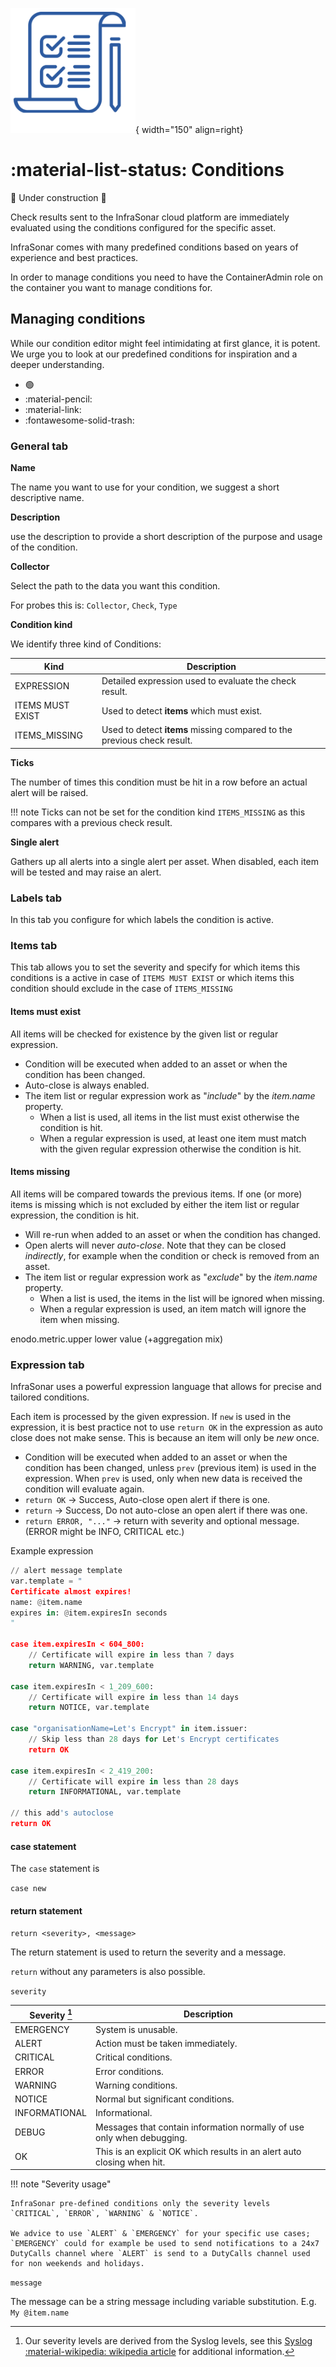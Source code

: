 ![Conditions](../images/application_conditions.png){ width="150" align=right}

# :material-list-status: Conditions

:construction: Under construction :construction:

Check results sent to the InfraSonar cloud platform are immediately evaluated using the conditions configured for the specific asset. 

InfraSonar comes with many predefined conditions based on years of experience and best practices.

In order to manage conditions you need to have the ContainerAdmin role on the container you want to manage conditions for.


## Managing conditions

While our condition editor might feel intimidating at first glance, it is potent. We urge you to look at our predefined conditions for inspiration and a deeper understanding.

* :green_circle:
* :material-pencil:
* :material-link:
* :fontawesome-solid-trash:

### General tab

**Name** 

The name you want to use for your condition, we suggest a short descriptive name.

**Description**

use the description to provide a short description of the purpose and usage of the condition.

**Collector**

Select the path to the data you want this condition.

For probes this is: `Collector`, `Check`, `Type`

**Condition kind**

We identify three kind of Conditions:

**Kind**         | **Description**
-----------------|------------------------------
EXPRESSION       | Detailed expression used to evaluate the check result.
ITEMS MUST EXIST | Used to detect **items** which must exist.
ITEMS_MISSING    | Used to detect **items** missing compared to the previous check result.

**Ticks**

The number of times this condition must be hit in a row before an actual alert will be raised.

!!! note
    Ticks can not be set for the condition kind `ITEMS_MISSING` as this compares with a previous check result.

**Single alert** 

Gathers up all alerts into a single alert per asset. When disabled, each item will be tested and may raise an alert.

### Labels tab

In this tab you configure for which labels the condition is active.

### Items tab

This tab allows you to set the severity and specify for which items this conditions is a active in case of `ITEMS MUST EXIST` or which items this condition should exclude in the case of `ITEMS_MISSING`

#### Items must exist

All items will be checked for existence by the given list or regular expression. 

- Condition will be executed when added to an asset or when the condition has been changed.
- Auto-close is always enabled.
- The item list or regular expression work as "_include_" by the _item.name_ property.
  - When a list is used, all items in the list must exist otherwise the condition is hit.
  - When a regular expression is used, at least one item must match with the given regular expression otherwise the condition is hit.

#### Items missing

All items will be compared towards the previous items. If one (or more) items is missing which is not excluded by either the item list or regular expression, the condition is hit.

- Will re-run when added to an asset or when the condition has changed.
- Open alerts will never _auto-close_. Note that they can be closed _indirectly_, for example when the condition or check is removed from an asset.
- The item list or regular expression work as "_exclude_" by the _item.name_ property.
  - When a list is used, the items in the list will be ignored when missing.
  - When a regular expression is used, an item match will ignore the item when missing.



enodo.metric.upper lower value (+aggregation mix)



### Expression tab

InfraSonar uses a powerful expression language that allows for precise and tailored conditions.

Each item is processed by the given expression. If `new` is used in the expression, it is best practice not to use `return OK` in the expression as auto close does not make sense. This is because an item will only be _new_ once.
- Condition will be executed when added to an asset or when the condition has been changed, unless `prev` (previous item) is used in the expression. When `prev` is used, only when new data is received the condition will evaluate again.
- `return OK`  -> Success, Auto-close open alert if there is one.
- `return` -> Success, Do not auto-close an open alert if there was one.
- `return ERROR, "..."` -> return with severity and optional message. (ERROR might be INFO, CRITICAL etc.)


Example expression

```python
// alert message template
var.template = "
Certificate almost expires!
name: @item.name
expires in: @item.expiresIn seconds
"

case item.expiresIn < 604_800:  
    // Certificate will expire in less than 7 days
    return WARNING, var.template

case item.expiresIn < 1_209_600:  
    // Certificate will expire in less than 14 days
    return NOTICE, var.template

case "organisationName=Let's Encrypt" in item.issuer:
    // Skip less than 28 days for Let's Encrypt certificates
    return OK 

case item.expiresIn < 2_419_200:  
    // Certificate will expire in less than 28 days
    return INFORMATIONAL, var.template

// this add's autoclose
return OK
```


#### case statement

The `case` statement is


`case new`


#### return statement

`return <severity>, <message>`

The return statement is used to return the severity and a message.

`return` without any parameters is also possible.

`severity` 

Severity [^1] | Description
--------------|------------------------------------------------------------------------
EMERGENCY     | System is unusable.                                                    
ALERT         | Action must be taken immediately.                                      
CRITICAL      | Critical conditions.                                                   
ERROR         | Error conditions.                                                      
WARNING       | Warning conditions.                                                    
NOTICE        | Normal but significant conditions.                                     
INFORMATIONAL | Informational.                                                         
DEBUG         | Messages that contain information normally of use only when debugging. 
OK            | This is an explicit OK which results in an alert auto closing when hit.

[^1]: Our severity levels are derived from the Syslog levels, see this [Syslog :material-wikipedia: wikipedia article](https://en.wikipedia.org/wiki/Syslog) for additional information.

!!! note "Severity usage"

    InfraSonar pre-defined conditions only the severity levels  `CRITICAL`, `ERROR`, `WARNING` & `NOTICE`.

    We advice to use `ALERT` & `EMERGENCY` for your specific use cases;
    `EMERGENCY` could for example be used to send notifications to a 24x7 DutyCalls channel where `ALERT` is send to a DutyCalls channel used for non weekends and holidays.

`message`

The message can be a string message including variable substitution.
E.g. `My @item.name`





